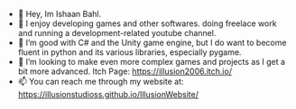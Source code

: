 - 👋 Hey, Im Ishaan Bahl.
- 👀 I enjoy developing games and other softwares. doing freelace work and running a development-related youtube channel. 
- 🌱 I’m good with C# and the Unity game engine, but I do want to become fluent in python and its various libraries, especially pygame. 
- 💞️ I’m looking to make even more complex games and projects as I get a bit more advanced. Itch Page: https://illusion2006.itch.io/
- 📫 You can reach me through my website at: https://illusionstudioss.github.io/IllusionWebsite/
